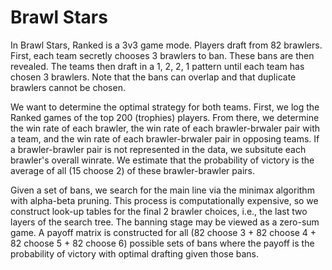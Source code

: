 # Brawl Stars

In Brawl Stars, Ranked is a 3v3 game mode. Players draft from 82 brawlers. First, each team secretly chooses 3 brawlers to ban. These bans are then revealed. The teams then draft in a 1, 2, 2, 1 pattern until each team has chosen 3 brawlers. Note that the bans can overlap and that duplicate brawlers cannot be chosen.

We want to determine the optimal strategy for both teams. First, we log the Ranked games of the top 200 (trophies) players. From there, we determine the win rate of each brawler, the win rate of each brawler-brwaler pair with a team, and the win rate of each brawler-brwaler pair in opposing teams. If a brawler-brawler pair is not represented in the data, we subsitute each brawler's overall winrate. We estimate that the probability of victory is the average of all (15 choose 2) of these brawler-brawler pairs.

Given a set of bans, we search for the main line via the minimax algorithm with alpha-beta pruning. This process is computationally expensive, so we construct look-up tables for the final 2 brawler choices, i.e., the last two layers of the search tree. The banning stage may be viewed as a zero-sum game. A payoff matrix is constructed for all (82 choose 3 + 82 choose 4 + 82 choose 5 + 82 choose 6) possible sets of bans where the payoff is the probability of victory with optimal drafting given those bans.
